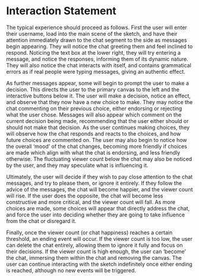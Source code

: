 # Interaction Statement

The typical experience should proceed as follows.  First the user will enter their username, load into the main scene of the sketch, and have their attention immediately drawn to the chat segment to the side as messages begin appearing.  They will notice the chat greeting them and feel inclined to respond.  Noticing the text box at the lower right, they will try entering a message, and notice the responses, informing them of its dynamic nature.  They will also notice the chat interacts with itself, and contains grammatical errors as if real people were typing messages, giving an authentic effect.

As further messages appear, some will begin to prompt the user to make a decision.  This directs the user to the primary canvas to the left and the interactive buttons below it.  The user will make a decision, notice an effect, and observe that they now have a new choice to make.  They may notice the chat commenting on their previous choice, either endorsing or rejecting what the user chose.  Messages will also appear which comment on the current decision being made, recommending that the user either should or should not make that decision.
As the user continues making choices, they will observe how the chat responds and reacts to the choices, and how future choices are commented on.  The user may also begin to notice how the overall ‘mood’ of the chat changes, becoming more friendly if choices are made which align with what the chat is endorsing, and less friendly otherwise.  The fluctuating viewer count below the chat may also be noticed by the user, and they may speculate what is influencing it.

Ultimately, the user will decide if they wish to pay close attention to the chat messages, and try to please them, or ignore it entirely.  If they follow the advice of the messages, the chat will become happier, and the viewer count will rise.  If the user does the opposite, the chat will become less constructive and more critical, and the viewer count will fall.  As more choices are made, some choices will appear that directly address the chat, and force the user into deciding whether they are going to take influence from the chat or disregard it.

Finally, once the viewer count (or chat happiness) reaches a certain threshold, an ending event will occur.  If the viewer count is too low, the user can delete the chat entirely, allowing them to ignore it fully and focus on their decisions.  If the viewer count is high enough, the user can ‘become’ the chat, immersing them within the chat and removing the canvas.  The user can continue interacting with the sketch indefinitely once either ending is reached, although no new events will be triggered.
